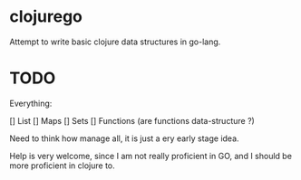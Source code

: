 clojurego
=========

Attempt to write basic clojure data structures in go-lang.

TODO
====
Everything:

[] List
[] Maps
[] Sets
[] Functions (are functions data-structure ?)

Need to think how manage all, it is just a ery early stage idea.

Help is very welcome, since I am not really proficient in GO, and I should be more proficient in clojure to.
